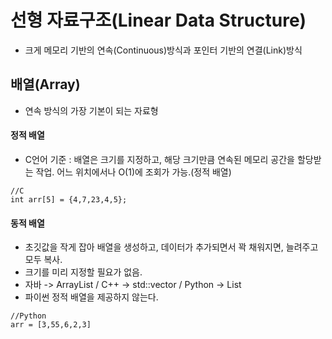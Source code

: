 # 선형 자료구조(Linear Data Structure)
- 크게 메모리 기반의 연속(Continuous)방식과 포인터 기반의 연결(Link)방식

## 배열(Array)
- 연속 방식의 가장 기본이 되는 자료형
#### 정적 배열
- C언어 기준 : 배열은 크기를 지정하고, 해당 크기만큼 연속된 메모리 공간을 할당받는 작업. 어느 위치에서나 O(1)에 조회가 가능.(정적 배열)
```
//C
int arr[5] = {4,7,23,4,5};
```
#### 동적 배열
- 초깃값을 작게 잡아 배열을 생성하고, 데이터가 추가되면서 꽉 채워지면, 늘려주고 모두 복사.
- 크기를 미리 지정할 필요가 없음.
- 자바 -> ArrayList / C++ -> std::vector / Python -> List
- 파이썬 정적 배열을 제공하지 않는다.
```
//Python
arr = [3,55,6,2,3]
```
